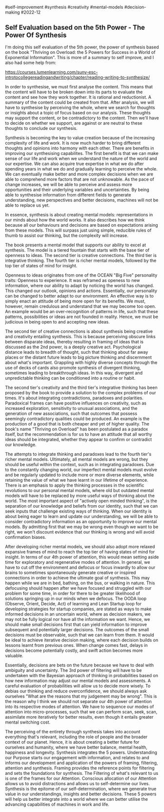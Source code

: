 #self-improvement
#synthesis
#creativity
#mental-models
#decision-making
#2022-12

## Self Evaluation based on the 5th Power - The Power Of Synthesis

I'm doing this self evaluation of the 5th power, the power of synthesis based on the book "Thriving on Overload: the 5 Powers for Success in a World of Exponential Information".  This is more of a summary to self improve, and I also had some help from:

https://courses.lumenlearning.com/suny-esc-introtocollegereadingandwriting/chapter/reading-writing-to-synthesize/

In order to synthesise, we must first analyse the content.  This means that the content will have to be broken down into its parts to evaluate the content and see how they work together.  It is rational and reductionist.  A summary of the content could be created from that.  After analysis, we will have to synthesise by perceiving the whole, where we search for thoughts or insights about a topic of focus based on our analysis.  These thoughts may support the content, or be contradictory to the content.  Then we'll have to decide on whether we support, are against or are neutral to these thoughts to conclude our synthesis.

Synthesis is becoming the key to value creation because of the increasing complexity of life and work.  It is now much harder to bring different thoughts and opinions into harmony with each other.  There are benefits in improving our synthesising capabilites.  The first benefit is that we can make sense of our life and work when we understand the nature of the world and our expertise.  We can also acquire true expertise in what we do after spending years in what we do and gradually learning to perceive the whole.  We can eventually make better and more complex decisions when we are able to comprehend more factors that are not unknowable.  As the pace of change increases, we will be able to perceive and assess more opportunities and their underlying variables and uncertainties.  By being able to synthesise information from different fields to generate understanding, new perspectives and better decisions, machines will not be able to replace us yet.

In essence, synthesis is about creating mental models: representations in our minds about how the world works.  It also describes how we think because all our behaviours and decisions are based on expectations arising from these models.  This will surpass just using simple, reducible rules of thumb to assist our thinking, but the complexity will increase.

The book presents a mental model that supports our ability to excel at synthesis. The model is a tiered fountain that starts with the base tier of openness to ideas.  The second tier is creative connections.  The third tier is integrative thinking.  The fourth tier is richer mental models, followed by the top tier of states of mind for insight.

Openness to ideas originates from one of the OCEAN "Big Five" personality traits: Openness to experience.  It was reframed as openess to new information, where our ability to adapt by noticing the world has changed.  This changed our outlook, opinions and actions.  Essentially, our personality can be changed to better adapt to our environment.  An effective way is to simply enact an attitude of being more open for its benefits.  We must, however, remain credulous and understand that we may become too open.  An example would be an over-recognition of patterns in life, such that these patterns, possibilities or ideas are not founded in reality.  Hence, we must be judicious in being open to and accepting new ideas.

The second tier of creative connections is about synthesis being creative and creativity entailing synthesis.  This is because perceiving obscure links between disparate ideas, thereby resulting in framing of ideas that is discussed as the 2nd power, is a deeply creative act.  Psychological distance leads to breadth of thought, such that thinking about far away places or the distant future leads to big picture thinking and discernment about what's important.  Grappling with highly diverse concepts through the use of decks of cards also promote synthesis of divergent thinking, sometimes leading to breakthrough ideas.  In this way, divergent and unpredictable thinking can be conditioned into a routine or habit.

The second tier's creativity and the third tier's integrative thinking has been proposed by the book to provide a solution to the complex problems of our times.  It's about integrating contradictions, paradoxes and polarities.  Paradoxical frames can have positive influences on creativity, such as increased exploration, sensitivity to unusual associations, and the generation of new associations, such that outcomes that possess seemingly contradictory qualities could be produced.  An example is the production of a good that is both cheaper and yet of higher quality.  The book's name "Thriving on Overload" has been postulated as a paradox itself, but the recommendation is for us to have an attitude that all worthy ideas should be integrated, whether they appear to confirm or contradict our knowledge.

The attempts to integrate thinking and paradoxes lead to the fourth tier's richer mental models.  Ultimately, all mental models are wrong, but they should be useful within the context, such as in integrating paradoxes.  Due to the constantly changing world, our imperfect mental models must evolve and be regularly updated to include more or more diverse elements, while retaining the value of what we have learnt in our lifetime of experience.  There is an emphasis to apply the thinking processes in the scientific revolutions to our personal mental models, where old but outdated mental models will have to be replaced by more useful ways of thinking about the world.  The most important aspect of "actively open minded thinking", is the separation of our knowledge and beliefs from our identity, such that we can seek inputs that challenge existing ways of thinking.  When our identity is about being eager to learn and update our understanding, we will be able to consider contradictory information as an opportunity to improve our mental models.  By admitting first that we may be wrong even though we want to be right, we won't discount evidence that our thinking is wrong and will avoid confirmation biases.

After developing richer mental models, we should also adopt more relaxed expansive frames of mind to reach the top tier of having states of mind for insight.  In terms of our 4th power of attention, this would mean setting aside time for exploratory and regenerative modes of attention.  In general, we have to cut off the environment and defocus or focus inwardly to allow our brains to sometimes spontaneously generate creative or inspired connections in order to achieve the ultimate goal of synthesis.  This may happen while we are in bed, bathing, on the bus, or walking in nature.  This defocusing should happen after we have focused and struggled with our problem for some time, in order for there to be greater likelihood of solutions springing up in our minds when we defocus.  The OODA loop (Observe, Orient, Decide, Act) of learning and Lean Startup loop for developing strategies for startup companies, are stated as ways to make informed decisions in an uncertain world, where as decision makers, we may not be fully logical nor have all the information we want.  Hence, we should make small decisions first that can yield information to improve subsequent and potentially larger decisions.  The outcomes of the small decisions must be observable, such that we can learn from them.  It would be ideal to achieve iterative decision making, where each decision builds on lessons learnt from previous ones.  When change comes fast, delays in decisions become potentially costly, and swift action becomes more valuable.

Essentially, decisions are bets on the future because we have to deal with ambiguity and uncertainty.  The 3rd power of filtering will have to be undertaken with the Bayesian approach of thinking in probabilities based on how new information may adjust our mental models and assessments.  A careful evaluation of probabilities will allow us to decide more wisely.  To debias our thinking and reduce overconfidence, we should always ask ourselves "What are the reasons that my judgement may be wrong".  This is the reason why I think we should not separate our 4th power of attention into its respective modes of attention.  We have to sequence our modes of attention into micro-processes, such that we can perform scan, seek, scan, assimilate more iteratively for better results, even though it entails greater mental switching cost.

The perceiving of the entirety through synthesis takes into account everything that's relevant, including the role of people and the broader context of our planet.  Hence, it is about creating a better future for ourselves and humanity, where we have better balance, mental health, happiness and longevity.  Synthesis integrates the 5 powers.  Understanding our Purpose starts our engagement with information, and relates to and informs our development and application of the powers of framing, filtering, attention and synthesis.  Framing provides the reference points for filtering and sets the foundations for synthesis.  The Filtering of what's relevant to us is one of the frames for our Attention.  Conscious allocation of our Attention allows us to avoid distractions and allows us to self-determine our lives.  Synthesis is the epitome of our self-determination, where we generate true value in our understandings, insights and better decisions.  These 5 powers will help us better integrate into a world where we can better utilise the advancing capabilities of machines in work and life.
